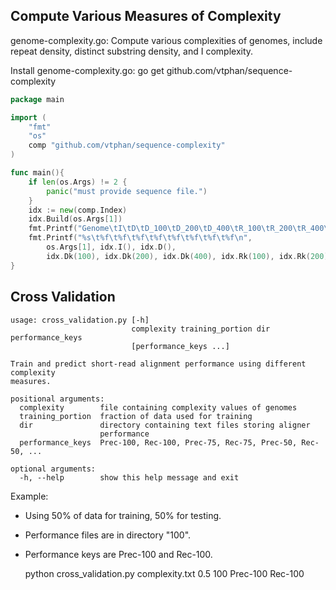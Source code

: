 ## Compute Various Measures of Complexity

genome-complexity.go:
	Compute various complexities of genomes, include repeat density,
	distinct substring density, and I complexity.

Install genome-complexity.go:
   go get github.com/vtphan/sequence-complexity

~~~ go
package main

import (
    "fmt"
    "os"
    comp "github.com/vtphan/sequence-complexity"
)

func main(){
    if len(os.Args) != 2 {
        panic("must provide sequence file.")
    }
    idx := new(comp.Index)
    idx.Build(os.Args[1])
    fmt.Printf("Genome\tI\tD\tD_100\tD_200\tD_400\tR_100\tR_200\tR_400\n")
    fmt.Printf("%s\t%f\t%f\t%f\t%f\t%f\t%f\t%f\t%f\n",
        os.Args[1], idx.I(), idx.D(),
        idx.Dk(100), idx.Dk(200), idx.Dk(400), idx.Rk(100), idx.Rk(200), idx.Rk(400))
}
~~~


## Cross Validation

    usage: cross_validation.py [-h]
                               complexity training_portion dir performance_keys
                               [performance_keys ...]

    Train and predict short-read alignment performance using different complexity
    measures.

    positional arguments:
      complexity        file containing complexity values of genomes
      training_portion  fraction of data used for training
      dir               directory containing text files storing aligner
                        performance
      performance_keys  Prec-100, Rec-100, Prec-75, Rec-75, Prec-50, Rec-50, ...

    optional arguments:
      -h, --help        show this help message and exit


Example:

* Using 50% of data for training, 50% for testing.
* Performance files are in directory "100".
* Performance keys are Prec-100 and Rec-100.


    python cross_validation.py complexity.txt 0.5 100 Prec-100 Rec-100
